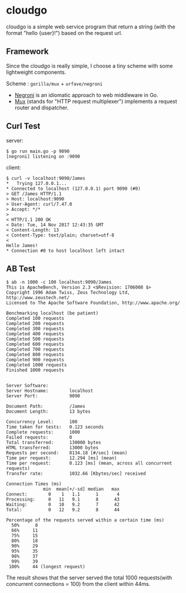 [Negroni]: https://github.com/urfave/negroni

[Mux]: http://www.gorillatoolkit.org/pkg/mux

# cloudgo
cloudgo is a simple web service program that return a string (with the format "hello {user}!") based on the request url.

## Framework
Since the cloudgo is really simple, I choose a tiny scheme with some lightweight components.

Scheme : `gorilla/mux` + `urfave/negroni`

- [Negroni][] is an idiomatic approach to web middleware in Go.
- [Mux][] (stands for "HTTP request multiplexer") implements a request router and dispatcher.

## Curl Test
server:
```
$ go run main.go -p 9090
[negroni] listening on :9090
```

client:
```
$ curl -v localhost:9090/James
*   Trying 127.0.0.1...
* Connected to localhost (127.0.0.1) port 9090 (#0)
> GET /James HTTP/1.1
> Host: localhost:9090
> User-Agent: curl/7.47.0
> Accept: */*
>
< HTTP/1.1 200 OK
< Date: Tue, 14 Nov 2017 12:43:35 GMT
< Content-Length: 13
< Content-Type: text/plain; charset=utf-8
<
Hello James!
* Connection #0 to host localhost left intact
```

## AB Test
```
$ ab -n 1000 -c 100 localhost:9090/James
This is ApacheBench, Version 2.3 <$Revision: 1706008 $>
Copyright 1996 Adam Twiss, Zeus Technology Ltd, http://www.zeustech.net/
Licensed to The Apache Software Foundation, http://www.apache.org/

Benchmarking localhost (be patient)
Completed 100 requests
Completed 200 requests
Completed 300 requests
Completed 400 requests
Completed 500 requests
Completed 600 requests
Completed 700 requests
Completed 800 requests
Completed 900 requests
Completed 1000 requests
Finished 1000 requests


Server Software:
Server Hostname:        localhost
Server Port:            9090

Document Path:          /James
Document Length:        13 bytes

Concurrency Level:      100
Time taken for tests:   0.123 seconds
Complete requests:      1000
Failed requests:        0
Total transferred:      130000 bytes
HTML transferred:       13000 bytes
Requests per second:    8134.18 [#/sec] (mean)
Time per request:       12.294 [ms] (mean)
Time per request:       0.123 [ms] (mean, across all concurrent requests)
Transfer rate:          1032.66 [Kbytes/sec] received

Connection Times (ms)
              min  mean[+/-sd] median   max
Connect:        0    1   1.1      1       4
Processing:     0   11   9.1      8      43
Waiting:        0   10   9.2      7      42
Total:          0   12   9.2      8      44

Percentage of the requests served within a certain time (ms)
  50%      8
  66%     11
  75%     15
  80%     18
  90%     29
  95%     35
  98%     37
  99%     39
 100%     44 (longest request)
```

The result shows that the server served the total 1000 requests(with concurrent connections = 100) from the client within 44ms.
